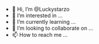 - 👋 Hi, I’m @Luckystarzo
- 👀 I’m interested in ...
- 🌱 I’m currently learning ...
- 💞️ I’m looking to collaborate on ...
- 📫 How to reach me ...

<!---
Luckystarzo/Luckystarzo is a ✨ special ✨ repository because its `README.md` (this file) appears on your GitHub profile.
You can click the Preview link to take a look at your changes.
--->
